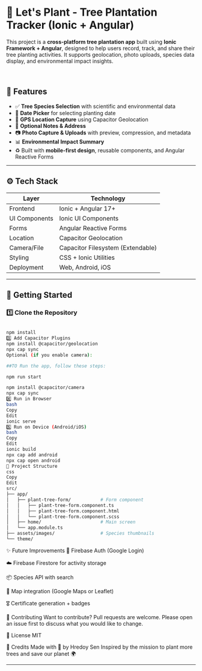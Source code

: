 # 🌱 Let's Plant - Tree Plantation Tracker (Ionic + Angular)

This project is a **cross-platform tree plantation app** built using **Ionic Framework + Angular**, designed to help users record, track, and share their tree planting activities. It supports geolocation, photo uploads, species data display, and environmental impact insights.

<br/>

## 📸 Features

- ✅ **Tree Species Selection** with scientific and environmental data
- 📅 **Date Picker** for selecting planting date
- 📍 **GPS Location Capture** using Capacitor Geolocation
- 📝 **Optional Notes & Address**
- 📷 **Photo Capture & Uploads** with preview, compression, and metadata
- 📊 **Environmental Impact Summary**
- ♻️ Built with **mobile-first design**, reusable components, and Angular Reactive Forms

---

## ⚙️ Tech Stack

| Layer         | Technology         |
|---------------|--------------------|
| Frontend      | Ionic + Angular 17+ |
| UI Components | Ionic UI Components |
| Forms         | Angular Reactive Forms |
| Location      | Capacitor Geolocation |
| Camera/File   | Capacitor Filesystem (Extendable) |
| Styling       | CSS + Ionic Utilities |
| Deployment    | Web, Android, iOS   |

---

## 🚀 Getting Started

### 1️⃣ Clone the Repository

```bash

npm install
3️⃣ Add Capacitor Plugins
npm install @capacitor/geolocation
npx cap sync
Optional (if you enable camera):

##TO Run the app, follow these steps:

npm run start

npm install @capacitor/camera
npx cap sync
4️⃣ Run in Browser
bash
Copy
Edit
ionic serve
5️⃣ Run on Device (Android/iOS)
bash
Copy
Edit
ionic build
npx cap add android
npx cap open android
📁 Project Structure
css
Copy
Edit
src/
├── app/
│   ├── plant-tree-form/           # Form component
│   │   ├── plant-tree-form.component.ts
│   │   ├── plant-tree-form.component.html
│   │   └── plant-tree-form.component.scss
│   ├── home/                      # Main screen
│   └── app.module.ts
├── assets/images/                 # Species thumbnails
└── theme/
```

✨ Future Improvements
🔐 Firebase Auth (Google Login)

☁️ Firebase Firestore for activity storage

📦 Species API with search

📍 Map integration (Google Maps or Leaflet)

🎖️ Certificate generation + badges

🤝 Contributing
Want to contribute? Pull requests are welcome. Please open an issue first to discuss what you would like to change.

📄 License
MIT

🙌 Credits
Made with 💚 by Hredoy Sen
Inspired by the mission to plant more trees and save our planet 🌍

---






